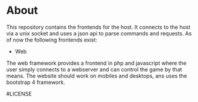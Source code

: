 # About

This repository contains the frontends for the host. It connects to the host
via a unix socket and uses a json api to parse commands and requests. As of
now the following frontends exist:

- Web

The web framework provides a frontend in php and javascript where the user
simply connects to a webserver and can control the game by that means.
The website should work on mobiles and desktops, ans uses the bootstrap 4
framework.

#LICENSE


